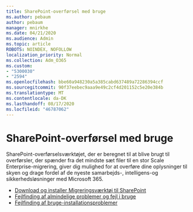 ```yaml
---
title: SharePoint-overførsel med bruge
ms.author: pebaum
author: pebaum
manager: mnirkhe
ms.date: 04/21/2020
ms.audience: Admin
ms.topic: article
ROBOTS: NOINDEX, NOFOLLOW
localization_priority: Normal
ms.collection: Adm_O365
ms.custom:
- "5300030"
- "2594"
ms.openlocfilehash: bbe60a948230a5a385cabd637489a72286394ccf
ms.sourcegitcommit: 90f37eebec9aaa9e49c2cf4d201152c5e20e384b
ms.translationtype: MT
ms.contentlocale: da-DK
ms.lasthandoff: 08/17/2020
ms.locfileid: "46787062"
---
```

# <a name="sharepoint-migration-with-spmt"></a>SharePoint-overførsel med bruge

SharePoint-overførselsværktøjet, der er beregnet til at blive brugt til overførsler, der spænder fra det mindste sæt filer til en stor Scale Enterprise-migrering, giver dig mulighed for at overføre dine oplysninger til skyen og drage fordel af de nyeste samarbejds-, intelligens-og sikkerhedsløsninger med Microsoft 365.

- [Download og installer Migreringsværktøj til SharePoint](https://docs.microsoft.com/sharepointmigration/introducing-the-sharepoint-migration-tool)
- [Fejlfinding af almindelige problemer og fejl i bruge](https://docs.microsoft.com/sharepointmigration/troubleshooting-common-spmt-issues)
- [Fejlfinding af bruge-installationsproblemer](https://docs.microsoft.com/sharepointmigration/spmt-install-issues#troubleshooting-spmt-installation-issues)
